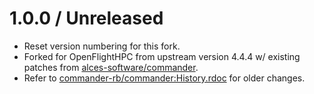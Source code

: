 # 1.0.0 / Unreleased

 * Reset version numbering for this fork.
 * Forked for OpenFlightHPC from upstream version 4.4.4 w/ existing patches from [alces-software/commander](https://github.com/alces-software/commander).
 * Refer to [commander-rb/commander:History.rdoc](https://github.com/commander-rb/commander/blob/master/History.rdoc) for older changes.
